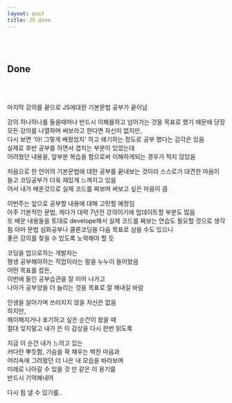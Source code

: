 ```yaml
---
layout: post
title: JS done
---
```


<br><br>

## Done

<br><br>

마지막 강의를 끝으로 JS에대한 기본문법 공부가 끝이남

강의 하나하나를 들을때마나 반드시 이해를하고 넘어가는 것을
목표로 했기 때문에 당장 모든 강의를 나열하며 써보라고 한다면
자신이 없지만, <br>
다시 보면 '아! 그렇게 배웠었지' 하고 얘기하는 정도로 공부 했다는 감각은 있음<br>
실제로 후반 공부를 하면서 겹치는 부분이 있었는데<br>
어려웠던 내용을, 앞부분 복습을 함으로써 이해하게되는 경우가
적지 않았음

처음으로 한 언어의 기본문법에 대한 공부를 끝내보는 것이라
스스로가 대견한 마음이 들고 코딩공부가 더욱 재밌게 느껴지고 있음 <br>
어서 내가 배운것으로 실제 코드를 짜보며 써보고 싶은 마음이 큼

이번주는 앞으로 공부할 내용에 대해 고민할 예정임<br>
아주 기본적인 문법, 게다가 대략 7년전 강의이기에 업데이트할 부분도 많음<br>
또 배운 내용들을 토대로 develope해서 실제 코드를 짜보는 연습도 필요할 것으로 생각 됨
아마 문법 심화공부나 클론코딩을 다음 목표로 삼을 수도 있으니<br>
좋은 강의를 찾을 수 있도록 노력해야 할 듯

코딩을 업으로하는 개발자는 <br>
평생 공부해야하는 직업이라는 말을 누누이 들어왔음<br>
어떤 목표를 잡든,<br>
이번에 들인 공부습관을 잘 이어 나가고<br>
나아가 공부양을 더 늘리는 것을 목표로 잘 해내길 바람

인생을 살아가며 쓰러지지 않을 자신은 없음<br>
하지만,<br>
헤이해지거나 포기하고 싶은 순간이 왔을 때<br>
절대 잊지말고 내가 쓴 이 감상을 다시 한번 읽도록

지금 이 순간 내가 느끼고 있는 <br>
커다란 뿌듯함, 가슴을 꽉 채우는 벅찬 마음과<br>
머리속에 그려왔던 더 나은 내 모습을 바라보며 <br>
미래로 나아갈 수 있을 것 만 같은 이 용기를 <br>
반드시 기억해내어

다시 힘 낼 수 있기를..
